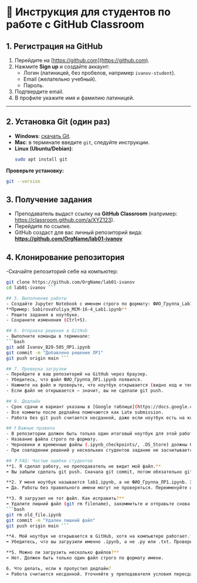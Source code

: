 # 📘 Инструкция для студентов по работе с GitHub Classroom

## 1. Регистрация на GitHub
1. Перейдите на [https://github.com](https://github.com).
2. Нажмите **Sign up** и создайте аккаунт:
   - Логин (латиницей, без пробелов, например `ivanov-student`).
   - Email (желательно учебный).
   - Пароль.
3. Подтвердите email.
4. В профиле укажите имя и фамилию латиницей.

---

## 2. Установка Git (один раз)
- **Windows**: [скачать Git](https://git-scm.com/download/win).  
- **Mac**: в терминале введите `git`, следуйте инструкции.  
- **Linux (Ubuntu/Debian)**:
  ```bash
  sudo apt install git
  
**Проверьте установку:**
```bash
git --version
```

## 3. Получение задания
- Преподаватель выдаст ссылку на **GitHub Classroom** (например: https://classroom.github.com/a/XYZ123).
- Перейдите по ссылке.
- GitHub создаст для вас личный репозиторий вида: **https://github.com/OrgName/lab01-ivanov**

## 4. Клонирование репозитория
-Скачайте репозиторий себе на компьютер:
```bash
git clone https://github.com/OrgName/lab01-ivanov
cd lab01-ivanov ```

## 5. Выполнение работы
- Создайте Jupyter Notebook с именем строго по формату: ФИО_Группа_Lab1.ipynb
**Пример: SabirovaYuliya_MCM-16-4_Lab1.ipynb**
- Решите задания в ноутбуке.
- Сохраните изменения (Ctrl+S).

## 6. Отправка решения в GitHub
- Выполните команды в терминале:
```bash
git add Ivanov_B20-505_ЛР1.ipynb
git commit -m "Добавлено решение ЛР1"
git push origin main ```

## 7. Проверка загрузки
- Перейдите в ваш репозиторий на GitHub через браузер.
- Убедитесь, что файл ФИО_Группа_ЛР1.ipynb появился.
- Нажмите на файл и проверьте, что ноутбук открывается (видно код и текст).
- Если файл не открывается — значит, вы не сделали git push.

## 8. Дедлайн
- Срок сдачи и вариант указаны в [Google таблице](https://docs.google.com/spreadsheets/d/1ut51xzQ8nDZUYFGj9JgPQDvkwGi4lw7Go1wl8LXNuL4/edit?gid=1008594799#gid=1008594799)
- Все коммиты после дедлайна помечаются как Late submission.
- Работа без git push считается несданной, даже если ноутбук есть на компьютере.

## ❗ Важные правила
- В репозитории должен быть только один итоговый ноутбук для этой работы.
- Название файла строго по формату.
- Черновики и временные файлы (.ipynb_checkpoints/, .DS_Store) должны быть исключены (.gitignore настроен).
- При совпадении решений у нескольких студентов задание не засчитывается.

## ❓ FAQ: Частые ошибки студентов
**1. Я сделал работу, но преподаватель не видит мой файл.**  
➡️ Вы забыли сделать git push. Сначала git commit, потом обязательно git push origin main.

**2. У меня ноутбук называется lab1.ipynb, а не ФИО_Группа_ЛР1.ipynb. Это проблема?**  
➡️ Да. Работы без правильного имени могут не проверяться. Переименуйте файл и снова сделайте git add + commit + push.

**3. Я загрузил не тот файл. Как исправить?**  
➡️ Удалите лишний файл (git rm filename), закоммитьте и отправьте снова:
```bash 
git rm old_file.ipynb
git commit -m "Удален лишний файл"
git push origin main ```

**4. Мой ноутбук не открывается в GitHub, хотя на компьютере работает.**  
➡️ Убедитесь, что вы загрузили именно .ipynb, а не .py или .txt. Проверьте, что файл не пустой.

**5. Можно ли загрузить несколько файлов?**  
➡️ Нет. Должен быть только один файл строго по формату имени.

6. Что делать, если я пропустил дедлайн?
➡️ Работа считается несданной. Уточняйте у преподавателя условия пересдачи.
